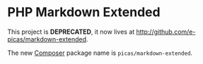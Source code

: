 PHP Markdown Extended
=====================

This project is **DEPRECATED**, it now lives at <http://github.com/e-picas/markdown-extended>.

The new [Composer](http://getcomposer.org/) package name is `picas/markdown-extended`.
